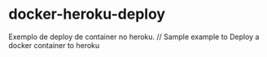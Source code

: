# docker-heroku-deploy
Exemplo de deploy de container no heroku. // Sample example to Deploy a docker container to heroku
